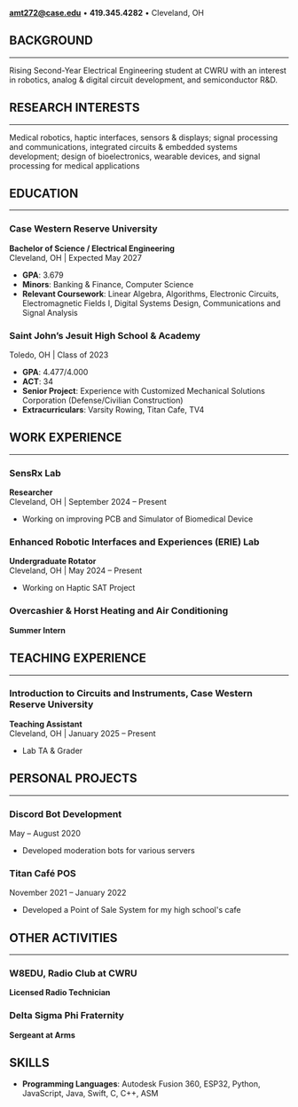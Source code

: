 **amt272@case.edu** • **419.345.4282** • Cleveland, OH

## BACKGROUND
---
Rising Second-Year Electrical Engineering student at CWRU with an interest in robotics, analog & digital circuit development, and semiconductor R&D.

## RESEARCH INTERESTS
---
Medical robotics, haptic interfaces, sensors & displays; signal processing and communications, integrated circuits & embedded systems development; design of bioelectronics, wearable devices, and signal processing for medical applications

## EDUCATION
---
### Case Western Reserve University  
**Bachelor of Science / Electrical Engineering**  
Cleveland, OH | Expected May 2027
- **GPA**: 3.679
- **Minors**: Banking & Finance, Computer Science
- **Relevant Coursework**: Linear Algebra, Algorithms, Electronic Circuits, Electromagnetic Fields I, Digital Systems Design, Communications and Signal Analysis  

### Saint John’s Jesuit High School & Academy  
Toledo, OH | Class of 2023  
- **GPA**: 4.477/4.000  
- **ACT**: 34  
- **Senior Project**: Experience with Customized Mechanical Solutions Corporation (Defense/Civilian Construction)  
- **Extracurriculars**: Varsity Rowing, Titan Cafe, TV4

## WORK EXPERIENCE
---
### SensRx Lab  
**Researcher**  
Cleveland, OH | September 2024 – Present  
- Working on improving PCB and Simulator of Biomedical Device

### Enhanced Robotic Interfaces and Experiences (ERIE) Lab  
**Undergraduate Rotator**  
Cleveland, OH | May 2024 – Present  
- Working on Haptic SAT Project

### Overcashier & Horst Heating and Air Conditioning  
**Summer Intern**

## TEACHING EXPERIENCE
---
### Introduction to Circuits and Instruments, Case Western Reserve University  
**Teaching Assistant**  
Cleveland, OH | January 2025 – Present
- Lab TA & Grader

## PERSONAL PROJECTS
---
### Discord Bot Development  
May – August 2020  
- Developed moderation bots for various servers

### Titan Café POS  
November 2021 – January 2022
- Developed a Point of Sale System for my high school's cafe

## OTHER ACTIVITIES
---
### W8EDU, Radio Club at CWRU  
**Licensed Radio Technician**

### Delta Sigma Phi Fraternity  
**Sergeant at Arms**

## SKILLS

- **Programming Languages**: Autodesk Fusion 360, ESP32, Python, JavaScript, Java, Swift, C, C++, ASM